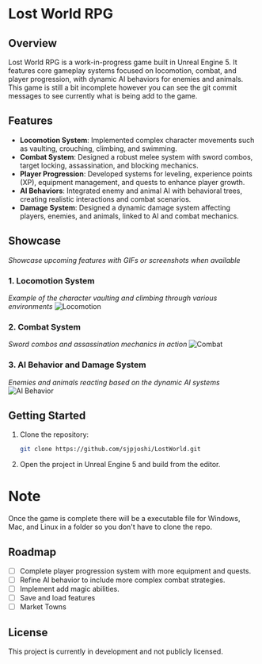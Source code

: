 
# Lost World RPG

## Overview
Lost World RPG is a work-in-progress game built in Unreal Engine 5. It features core gameplay systems focused on locomotion, combat, and player progression, with dynamic AI behaviors for enemies and animals.
This game is still a bit incomplete however you can see the git commit messages to see currently what is being add to the game. 

## Features

- **Locomotion System**: Implemented complex character movements such as vaulting, crouching, climbing, and swimming.
- **Combat System**: Designed a robust melee system with sword combos, target locking, assassination, and blocking mechanics.
- **Player Progression**: Developed systems for leveling, experience points (XP), equipment management, and quests to enhance player growth.
- **AI Behaviors**: Integrated enemy and animal AI with behavioral trees, creating realistic interactions and combat scenarios. 
- **Damage System**: Designed a dynamic damage system affecting players, enemies, and animals, linked to AI and combat mechanics.

## Showcase
*Showcase upcoming features with GIFs or screenshots when available*

### 1. Locomotion System
*Example of the character vaulting and climbing through various environments*
![Locomotion](path_to_image)

### 2. Combat System
*Sword combos and assassination mechanics in action*
![Combat](path_to_image)

### 3. AI Behavior and Damage System
*Enemies and animals reacting based on the dynamic AI systems*
![AI Behavior](path_to_image)

## Getting Started
1. Clone the repository:
    ```bash
    git clone https://github.com/sjpjoshi/LostWorld.git
    ```

2. Open the project in Unreal Engine 5 and build from the editor.

# Note
Once the game is complete there will be a executable file for Windows, Mac, and Linux in a folder so you don't have to clone the repo. 

## Roadmap
- [ ] Complete player progression system with more equipment and quests.
- [ ] Refine AI behavior to include more complex combat strategies.
- [ ] Implement add magic abilities.
- [ ] Save and load features
- [ ] Market Towns

## License
This project is currently in development and not publicly licensed.

